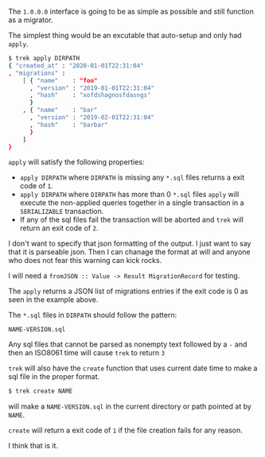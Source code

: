 The `1.0.0.0` interface is going to be as simple as possible and still function as a migrator.

The simplest thing would be an excutable that auto-setup and only had `apply`.

```bash
$ trek apply DIRPATH
{ "created_at" : "2020-01-01T22:31:04"
, "migrations" :
    [ { "name"    : "foo"
      , "version" : "2019-01-01T22:31:04"
      , "hash"    : "xofdshagnosfdasngs"
      }
    , { "name"    : "bar"
      , "version" : "2019-02-01T22:31:04"
      , "hash"    : "barbar"
      }
    ]
}
```

`apply` will satisfy the following properties:
- `apply DIRPATH` where `DIRPATH` is missing any `*.sql` files returns a exit code of `1`.
- `apply DIRPATH` where `DIRPATH` has more than 0 `*.sql` files `apply` will execute the non-applied queries
  together in a single transaction in a `SERIALIZABLE` transaction.
- If any of the sql files fail the transaction will be aborted and `trek` will return an exit code of `2`.

I don't want to specify that json formatting of the output. I just want to say that it is parseable json. Then I can chanage the format at will and anyone who does not fear this warning can kick rocks.

I will need a `fromJSON :: Value -> Result MigrationRecord` for testing.

The `apply` returns a JSON list of migrations entries if the exit code is 0 as seen in the example above.

The `*.sql` files in `DIRPATH` should follow the pattern:

```
NAME-VERSION.sql
```

Any sql files that cannot be parsed as nonempty text followed by a `-` and then an ISO8061 time will cause `trek` to return `3`

`trek` will also have the `create` function that uses current date time to make a sql file in the proper format.

```bash
$ trek create NAME
```

will make a `NAME-VERSION.sql` in the current directory or path pointed at by `NAME`.

`create` will return a exit code of `1` if the file creation fails for any reason.

I think that is it.
